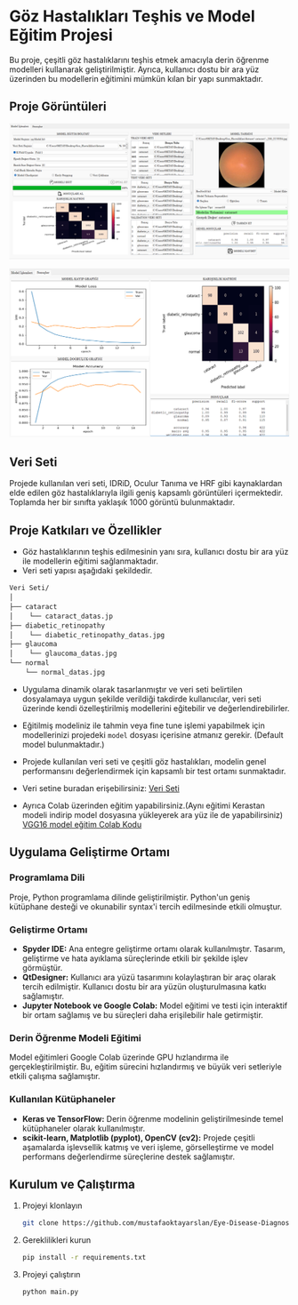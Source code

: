 # Göz Hastalıkları Teşhis ve Model Eğitim Projesi

Bu proje, çeşitli göz hastalıklarını teşhis etmek amacıyla derin öğrenme modelleri kullanarak geliştirilmiştir. Ayrıca, kullanıcı dostu bir ara yüz üzerinden bu modellerin eğitimini mümkün kılan bir yapı sunmaktadır.


## Proje Görüntüleri

   ![Project Images](./images/model_ui.png)

   ![Project Images](./images/sonuclar_ui.png)
## Veri Seti

Projede kullanılan veri seti, IDRiD, Oculur Tanıma ve HRF gibi kaynaklardan elde edilen göz hastalıklarıyla ilgili geniş kapsamlı görüntüleri içermektedir. Toplamda her bir sınıfta yaklaşık 1000 görüntü bulunmaktadır.

## Proje Katkıları ve Özellikler

- Göz hastalıklarının teşhis edilmesinin yanı sıra, kullanıcı dostu bir ara yüz ile modellerin eğitimi sağlanmaktadır.
- Veri seti yapısı aşağıdaki şekildedir.
```bash
Veri Seti/
│
├── cataract
│    └── cataract_datas.jp
├── diabetic_retinopathy
│    └── diabetic_retinopathy_datas.jpg
├── glaucoma
│    └── glaucoma_datas.jpg
└── normal
    └── normal_datas.jpg
```
- Uygulama dinamik olarak tasarlanmıştır ve veri seti belirtilen dosyalamaya uygun şekilde verildiği takdirde kullanıcılar, veri seti üzerinde kendi özelleştirilmiş modellerini eğitebilir ve değerlendirebilirler.
- Eğitilmiş modeliniz ile tahmin veya fine tune işlemi yapabilmek için  modellerinizi projedeki  `model` dosyası içerisine atmanız gerekir. (Default model bulunmaktadır.)
- Projede kullanılan veri seti ve çeşitli göz hastalıkları, modelin genel performansını değerlendirmek için kapsamlı bir test ortamı sunmaktadır.

- Veri setine buradan erişebilirsiniz: [Veri Seti](https://www.kaggle.com/datasets/gunavenkatdoddi/eye-diseases-classification)

- Ayrıca Colab üzerinden eğitim yapabilirsiniz.(Aynı eğitimi Kerastan modeli indirip model dosyasına yükleyerek ara yüz ile de yapabilirsiniz)  [VGG16 model eğitim Colab Kodu](https://colab.research.google.com/drive/1Jf234laB8Aj3YguPPMpw0kP6WdFKxQ5X?usp=sharing)

## Uygulama Geliştirme Ortamı

### Programlama Dili
Proje, Python programlama dilinde geliştirilmiştir. Python'un geniş kütüphane desteği ve okunabilir syntax'i tercih edilmesinde etkili olmuştur.

### Geliştirme Ortamı
- **Spyder IDE:** Ana entegre geliştirme ortamı olarak kullanılmıştır. Tasarım, geliştirme ve hata ayıklama süreçlerinde etkili bir şekilde işlev görmüştür.
- **QtDesigner:** Kullanıcı ara yüzü tasarımını kolaylaştıran bir araç olarak tercih edilmiştir. Kullanıcı dostu bir ara yüzün oluşturulmasına katkı sağlamıştır.
- **Jupyter Notebook ve Google Colab:** Model eğitimi ve testi için interaktif bir ortam sağlamış ve bu süreçleri daha erişilebilir hale getirmiştir.

### Derin Öğrenme Modeli Eğitimi
Model eğitimleri Google Colab üzerinde GPU hızlandırma ile gerçekleştirilmiştir. Bu, eğitim sürecini hızlandırmış ve büyük veri setleriyle etkili çalışma sağlamıştır.

### Kullanılan Kütüphaneler
- **Keras ve TensorFlow:** Derin öğrenme modelinin geliştirilmesinde temel kütüphaneler olarak kullanılmıştır.
- **scikit-learn, Matplotlib (pyplot), OpenCV (cv2):** Projede çeşitli aşamalarda işlevsellik katmış ve veri işleme, görselleştirme ve model performans değerlendirme süreçlerine destek sağlamıştır.

## Kurulum ve Çalıştırma

1. Projeyi klonlayın
   ```bash
   git clone https://github.com/mustafaoktayarslan/Eye-Disease-Diagnosis-with-Deep-Learning.git


2. Gereklilikleri kurun
   ```bash
   pip install -r requirements.txt
   
   
3. Projeyi çalıştırın
    ```bash
   python main.py

